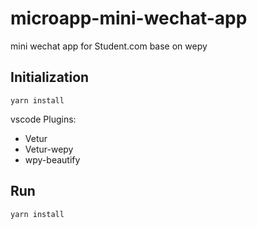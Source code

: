 # microapp-mini-wechat-app
mini wechat app for Student.com base on wepy

## Initialization
```shell
yarn install
```
vscode Plugins: 
- Vetur
- Vetur-wepy
- wpy-beautify

## Run
```shell
yarn install
```